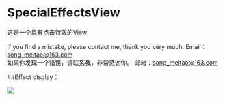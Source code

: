 # SpecialEffectsView  

这是一个具有点击特效的View  

If you find a mistake, please contact me, thank you very much.    Email：song_meitao@163.com  
如果你发现一个错误，请联系我，非常感谢你。                      邮箱：song_meitao@163.com  

##Effect display：


![](https://github.com/songmeitao/SpecialEffectsView/blob/master/SpecialEffectsButton.gif) 

